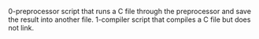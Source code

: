 0-preprocessor  script that runs a C file through the preprocessor and save the result into another file.
1-compiler  script that compiles a C file but does not link.
